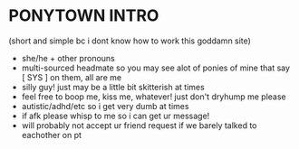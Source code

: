 # PONYTOWN INTRO

(short and simple bc i dont know how to work this goddamn site)

- she/he + other pronouns
- multi-sourced headmate so you may see alot of ponies of mine that say [ SYS ] on them, all are me
- silly guy! just may be a little bit skitterish at times
- feel free to boop me, kiss me, whatever! just don't dryhump me please
- autistic/adhd/etc so i get very dumb at times
- if afk please whisp to me so i can get ur message!
- will probably not accept ur friend request if we barely talked to eachother on pt
